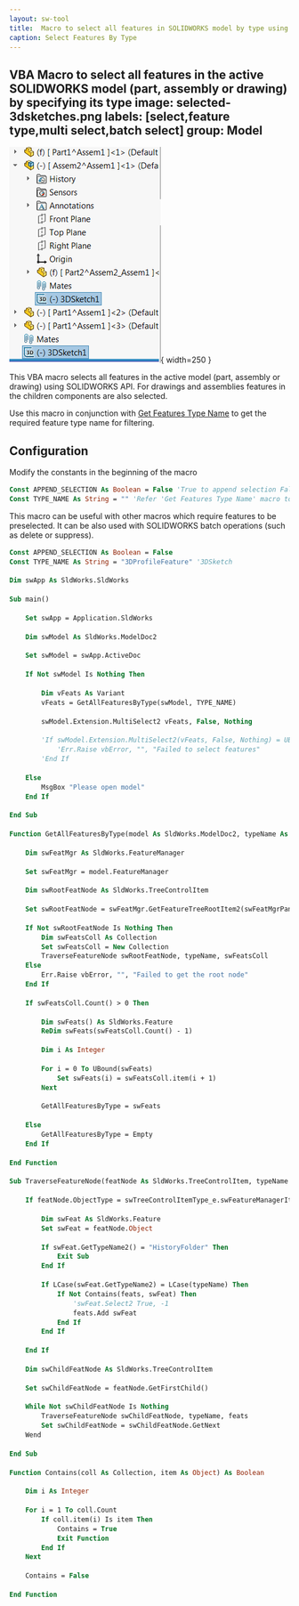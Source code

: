 ```yaml
---
layout: sw-tool
title:  Macro to select all features in SOLIDWORKS model by type using SOLIDWORKS API
caption: Select Features By Type
---
```

 VBA Macro to select all features in the active SOLIDWORKS model (part, assembly or drawing) by specifying its type
image: selected-3dsketches.png
labels: [select,feature type,multi select,batch select]
group: Model
---
![All 3D sketches selected in the assembly documents](selected-3dsketches.png){ width=250 }

This VBA macro selects all features in the active model (part, assembly or drawing) using SOLIDWORKS API. For drawings and assemblies features in the children components are also selected.

Use this macro in conjunction with [Get Features Type Name](/docs/codestack/solidworks-api/document/features-manager/get-feature-type-name/) to get the required feature type name for filtering.

## Configuration

Modify the constants in the beginning of the macro

~~~ vb
Const APPEND_SELECTION As Boolean = False 'True to append selection False to clear existing selection
Const TYPE_NAME As String = "" 'Refer 'Get Features Type Name' macro to get the type name from the feature
~~~

This macro can be useful with other macros which require features to be preselected. It can be also used with SOLIDWORKS batch operations (such as delete or suppress).

~~~ vb
Const APPEND_SELECTION As Boolean = False
Const TYPE_NAME As String = "3DProfileFeature" '3DSketch

Dim swApp As SldWorks.SldWorks

Sub main()

    Set swApp = Application.SldWorks
    
    Dim swModel As SldWorks.ModelDoc2
    
    Set swModel = swApp.ActiveDoc
    
    If Not swModel Is Nothing Then
            
        Dim vFeats As Variant
        vFeats = GetAllFeaturesByType(swModel, TYPE_NAME)
        
        swModel.Extension.MultiSelect2 vFeats, False, Nothing
        
        'If swModel.Extension.MultiSelect2(vFeats, False, Nothing) = UBound(vFeats) + 1 Then
            'Err.Raise vbError, "", "Failed to select features"
        'End If
        
    Else
        MsgBox "Please open model"
    End If
    
End Sub

Function GetAllFeaturesByType(model As SldWorks.ModelDoc2, typeName As String) As Variant
    
    Dim swFeatMgr As SldWorks.FeatureManager
        
    Set swFeatMgr = model.FeatureManager
    
    Dim swRootFeatNode As SldWorks.TreeControlItem
    
    Set swRootFeatNode = swFeatMgr.GetFeatureTreeRootItem2(swFeatMgrPane_e.swFeatMgrPaneBottom)
    
    If Not swRootFeatNode Is Nothing Then
        Dim swFeatsColl As Collection
        Set swFeatsColl = New Collection
        TraverseFeatureNode swRootFeatNode, typeName, swFeatsColl
    Else
        Err.Raise vbError, "", "Failed to get the root node"
    End If
    
    If swFeatsColl.Count() > 0 Then
        
        Dim swFeats() As SldWorks.Feature
        ReDim swFeats(swFeatsColl.Count() - 1)
        
        Dim i As Integer
        
        For i = 0 To UBound(swFeats)
            Set swFeats(i) = swFeatsColl.item(i + 1)
        Next
        
        GetAllFeaturesByType = swFeats
        
    Else
        GetAllFeaturesByType = Empty
    End If
    
End Function

Sub TraverseFeatureNode(featNode As SldWorks.TreeControlItem, typeName As String, feats As Collection)
    
    If featNode.ObjectType = swTreeControlItemType_e.swFeatureManagerItem_Feature Then
        
        Dim swFeat As SldWorks.Feature
        Set swFeat = featNode.Object
        
        If swFeat.GetTypeName2() = "HistoryFolder" Then
            Exit Sub
        End If
        
        If LCase(swFeat.GetTypeName2) = LCase(typeName) Then
            If Not Contains(feats, swFeat) Then
                'swFeat.Select2 True, -1
                feats.Add swFeat
            End If
        End If
        
    End If
    
    Dim swChildFeatNode As SldWorks.TreeControlItem
    
    Set swChildFeatNode = featNode.GetFirstChild()
    
    While Not swChildFeatNode Is Nothing
        TraverseFeatureNode swChildFeatNode, typeName, feats
        Set swChildFeatNode = swChildFeatNode.GetNext
    Wend
    
End Sub

Function Contains(coll As Collection, item As Object) As Boolean
    
    Dim i As Integer
    
    For i = 1 To coll.Count
        If coll.item(i) Is item Then
            Contains = True
            Exit Function
        End If
    Next
    
    Contains = False
    
End Function
~~~

